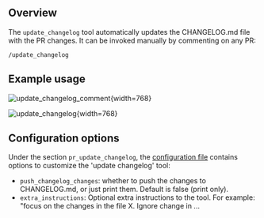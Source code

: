 ## Overview
The `update_changelog` tool automatically updates the CHANGELOG.md file with the PR changes.
It can be invoked manually by commenting on any PR:
```
/update_changelog
```

## Example usage

![update_changelog_comment](https://khulnasoft.com/images/pr_action/update_changelog_comment.png){width=768}

![update_changelog](https://khulnasoft.com/images/pr_action/update_changelog.png){width=768}

## Configuration options

Under the section `pr_update_changelog`, the [configuration file](https://github.com/Pr-action/pr-action/blob/main/pr_action/settings/configuration.toml#L50) contains options to customize the 'update changelog' tool:

- `push_changelog_changes`: whether to push the changes to CHANGELOG.md, or just print them. Default is false (print only).
- `extra_instructions`: Optional extra instructions to the tool. For example: "focus on the changes in the file X. Ignore change in ...